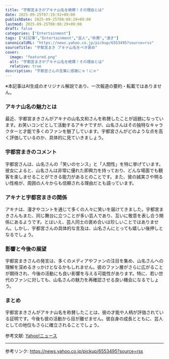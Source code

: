 ```yaml
---
title: "宇都宮まきがアキナ山名を絶賛！その理由とは"
date: 2025-09-25T07:19:52+09:00
publishDate: 2025-09-25T08:08:29+09:00
lastmod: 2025-09-25T08:08:29+09:00
draft: false
categories: ["Entertainment"]
tags: ["AI記事","Entertainment","芸人","称賛","漫才"]
canonicalURL: "https://news.yahoo.co.jp/pickup/6553495?source=rss"
sourceTitle: "宇都宮まき アキナ山名をベタ褒め"
cover:
  image: "featured.png"
  alt: "宇都宮まきがアキナ山名を絶賛！その理由とは"
  relative: true
description: "宇都宮さんの言葉に感謝にゃ！にゃ"
---
```

※本記事はAI生成のオリジナル解説であり、一次報道の要約・転載ではありません。

### アキナ山名の魅力とは
最近、宇都宮まきさんがアキナの山名文和さんを称賛したことが話題になっています。お笑いコンビとして活動するアキナですが、山名さんはその独特なキャラクターと才能で多くのファンを魅了しています。宇都宮さんがどのような点を高く評価しているのか、具体的に見ていきましょう。

### 宇都宮まきのコメント
宇都宮さんは、山名さんの「笑いのセンス」と「人間性」を特に挙げています。彼女によると、山名さんは非常に優れた即興力を持っており、どんな場面でも観客を楽しませることができる能力があるとのことです。また、彼の誠実さや明るい性格が、周囲の人々からも信頼される理由だとも語っています。

### アキナと宇都宮まきの関係
アキナは、漫才やコントを通じて多くの人々に笑いを届けてきました。宇都宮まきさんもまた、同じ舞台に立つことが多い芸人であり、互いに敬意を表し合う関係にあるようです。とはいえ、芸人同士の褒め合いは珍しいことではありません。しかし、宇都宮さんの具体的な言及は、山名さんにとっても嬉しい後押しとなるでしょう。

### 影響と今後の展望
宇都宮まきさんの発言は、多くのメディアやファンの注目を集め、山名さんへの理解を深めるきっかけとなるかもしれません。彼のファン層がさらに広がることが期待され、今後の活動にも良い影響を与える可能性があります。特に、若い世代のファンに対しても、山名さんの魅力を再確認させる良い機会になるでしょう。

### まとめ
宇都宮まきさんがアキナ山名を称賛したことは、彼の才能や人柄が評価されている証明です。今後も彼の活動から目が離せません。彼自身の成長とともに、芸人としての地位もさらに確立されることでしょう。

参考文献: [Yahoo!ニュース](https://news.yahoo.co.jp/pickup/6553495?source=rss)

---
参考リンク: https://news.yahoo.co.jp/pickup/6553495?source=rss

